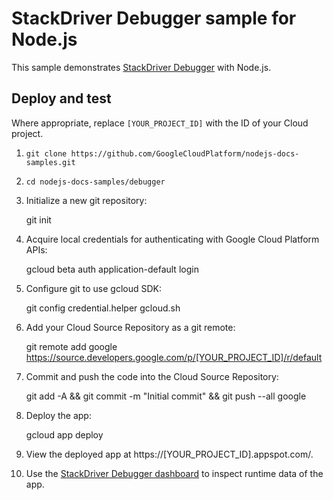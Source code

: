 # StackDriver Debugger sample for Node.js

This sample demonstrates [StackDriver Debugger](https://cloud.google.com/debugger/) with Node.js.

## Deploy and test

Where appropriate, replace `[YOUR_PROJECT_ID]` with the ID of your Cloud project.

1. `git clone https://github.com/GoogleCloudPlatform/nodejs-docs-samples.git`
1. `cd nodejs-docs-samples/debugger`
1. Initialize a new git repository:

    git init

1. Acquire local credentials for authenticating with Google Cloud Platform APIs:

    gcloud beta auth application-default login

1. Configure git to use gcloud SDK:

    git config credential.helper gcloud.sh

1. Add your Cloud Source Repository as a git remote:

    git remote add google https://source.developers.google.com/p/[YOUR_PROJECT_ID]/r/default

1. Commit and push the code into the Cloud Source Repository:

    git add -A && git commit -m "Initial commit" && git push --all google

1. Deploy the app:

    gcloud app deploy

1. View the deployed app at https://[YOUR_PROJECT_ID].appspot.com/.
1. Use the [StackDriver Debugger dashboard](https://console.cloud.google.com/debug) to inspect runtime data of the app.
